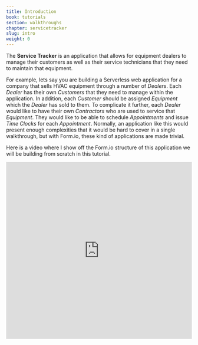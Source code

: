 ```yaml
---
title: Introduction
book: tutorials
section: walkthroughs
chapter: servicetracker
slug: intro
weight: 0
---
```

The **Service Tracker** is an application that allows for equipment dealers to manage their customers as well as their service technicians that they need to maintain that equipment.

For example, lets say you are building a Serverless web application for a company that sells HVAC equipment through a number of *Dealers*. Each *Dealer* has their own *Customers* that they need to manage within the application. In addition, each *Customer* should be assigned *Equipment* which the *Dealer* has sold to them. To complicate it further, each *Dealer* would like to have their own *Contractors* who are used to service that *Equipment*. They would like to be able to schedule *Appointments* and issue *Time Clocks* for each *Appointment*. Normally, an application like this would present enough complexities that it would be hard to cover in a single walkthrough, but with Form.io, these kind of applications are made trivial.

Here is a video where I show off the Form.io structure of this application we will be building from scratch in this tutorial.

<iframe style="width: 100%" height="480" src="https://www.youtube.com/embed/V-G47-jHr_s?rel=0&amp;showinfo=0" frameborder="0" allowfullscreen></iframe>